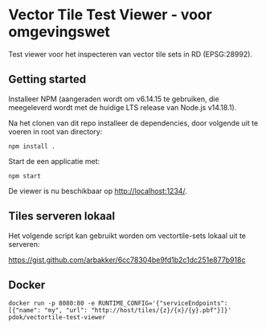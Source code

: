 # Vector Tile Test Viewer - voor omgevingswet

Test viewer voor het inspecteren van vector tile sets in RD (EPSG:28992).

## Getting started

Installeer NPM (aangeraden wordt om v6.14.15 te gebruiken, die meegeleverd wordt met de huidige LTS release van Node.js v14.18.1). 

Na het clonen van dit repo installeer de dependencies, door volgende uit te voeren in root van directory:

```npm
npm install .
```

Start de een applicatie met:

```npm
npm start
```

De viewer is nu beschikbaar op [http://localhost:1234/](http://localhost:1234/).

## Tiles serveren lokaal

Het volgende script kan gebruikt worden om vectortile-sets lokaal uit te serveren:

<https://gist.github.com/arbakker/6cc78304be9fd1b2c1dc251e877b918c>

## Docker

```
docker run -p 8080:80 -e RUNTIME_CONFIG='{"serviceEndpoints": [{"name": "my", "url": "http://host/tiles/{z}/{x}/{y}.pbf"}]}' pdok/vectortile-test-viewer
```
